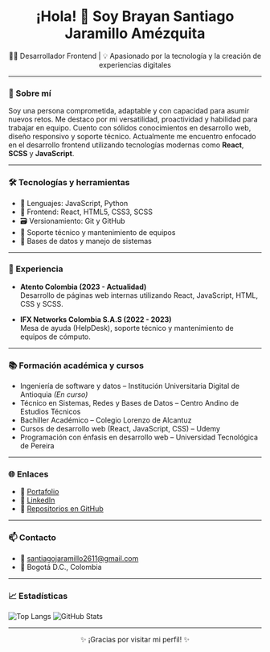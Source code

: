 <h1 align="center">¡Hola! 👋 Soy Brayan Santiago Jaramillo Amézquita</h1>

<p align="center">
  🧑‍💻 Desarrollador Frontend | 💡 Apasionado por la tecnología y la creación de experiencias digitales
</p>

---

### 🙋 Sobre mí

Soy una persona comprometida, adaptable y con capacidad para asumir nuevos retos. Me destaco por mi versatilidad, proactividad y habilidad para trabajar en equipo. Cuento con sólidos conocimientos en desarrollo web, diseño responsivo y soporte técnico. Actualmente me encuentro enfocado en el desarrollo frontend utilizando tecnologías modernas como **React**, **SCSS** y **JavaScript**.

---

### 🛠 Tecnologías y herramientas

- 🧠 Lenguajes: JavaScript, Python
- 🎨 Frontend: React, HTML5, CSS3, SCSS
- 🗃️ Versionamiento: Git y GitHub
- 🔧 Soporte técnico y mantenimiento de equipos
- 🧩 Bases de datos y manejo de sistemas

---

### 💼 Experiencia

- **Atento Colombia (2023 - Actualidad)**  
  Desarrollo de páginas web internas utilizando React, JavaScript, HTML, CSS y SCSS.

- **IFX Networks Colombia S.A.S (2022 - 2023)**  
  Mesa de ayuda (HelpDesk), soporte técnico y mantenimiento de equipos de cómputo.

---

### 📚 Formación académica y cursos

- Ingeniería de software y datos – Institución Universitaria Digital de Antioquia *(En curso)*
- Técnico en Sistemas, Redes y Bases de Datos – Centro Andino de Estudios Técnicos
- Bachiller Académico – Colegio Lorenzo de Alcantuz
- Cursos de desarrollo web (React, JavaScript, CSS) – Udemy
- Programación con énfasis en desarrollo web – Universidad Tecnológica de Pereira

---

### 🌐 Enlaces

- 🔗 [Portafolio](https://santiago-frontend-developer.netlify.app/)
- 💼 [LinkedIn](https://www.linkedin.com/in/brayan-santiago-jaramillo-am%C3%A9zquita-05256726b/)
- 📁 [Repositorios en GitHub](https://github.com/SantiJaramillo)

---

### 📫 Contacto

- 📧 santiagojaramillo2611@gmail.com  
- 📍 Bogotá D.C., Colombia

---

### 📈 Estadísticas

![Top Langs](https://github-readme-stats.vercel.app/api/top-langs/?username=SantiJaramillo&layout=compact&theme=tokyonight)
![GitHub Stats](https://github-readme-stats.vercel.app/api?username=SantiJaramillo&show_icons=true&theme=tokyonight)

---

<p align="center">✨ ¡Gracias por visitar mi perfil! ✨</p>
